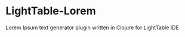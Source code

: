 LightTable-Lorem
================

Lorem Ipsum text generator plugin written in Clojure for LightTable IDE
